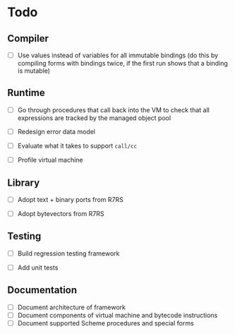 # Todo


## Compiler

- [ ] Use values instead of variables for all immutable bindings (do this by compiling
      forms with bindings twice, if the first run shows that a binding is mutable)


## Runtime

- [ ] Go through procedures that call back into the VM to check that all expressions are tracked
      by the managed object pool
- [ ] Redesign error data model
- [ ] Evaluate what it takes to support `call/cc`
- [ ] Profile virtual machine


## Library

- [ ] Adopt text + binary ports from R7RS
- [ ] Adopt bytevectors from R7RS


## Testing

- [ ] Build regression testing framework
- [ ] Add unit tests


## Documentation

- [ ] Document architecture of framework
- [ ] Document components of virtual machine and bytecode instructions
- [ ] Document supported Scheme procedures and special forms
